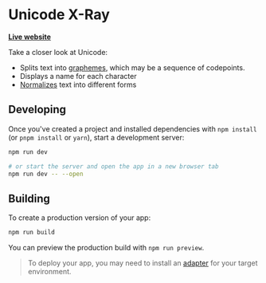 # Unicode X-Ray

**[Live website](https://unicode-x-ray.vercel.app/)**

Take a closer look at Unicode:

- Splits text into [graphemes](https://unicode.org/reports/tr29/#Grapheme_Cluster_Boundaries), which
  may be a sequence of codepoints.
- Displays a name for each character
- [Normalizes](https://unicode.org/reports/tr15/#Introduction) text into different forms

## Developing

Once you've created a project and installed dependencies with `npm install` (or `pnpm install` or `yarn`), start a development server:

```bash
npm run dev

# or start the server and open the app in a new browser tab
npm run dev -- --open
```

## Building

To create a production version of your app:

```bash
npm run build
```

You can preview the production build with `npm run preview`.

> To deploy your app, you may need to install an [adapter](https://kit.svelte.dev/docs/adapters) for your target environment.
